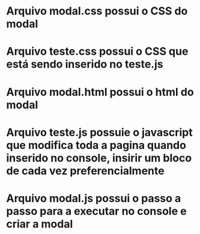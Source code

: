 # Arquivo modal.css possui o CSS do modal 
# Arquivo teste.css possui o CSS que está sendo inserido no teste.js
# Arquivo modal.html possui o html do modal
# Arquivo teste.js possuie o javascript que modifica toda a pagina quando inserido no console, insirir um bloco de cada vez preferencialmente
# Arquivo modal.js possui o passo a passo para a executar no console e criar a modal
